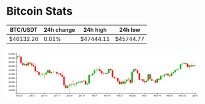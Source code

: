 # Bitcoin Stats

BTC/USDT|24h change|24h high|24h low|
|---|---|---|---|
|$46132.26|0.01%|$47444.11|$45744.77|

<img src="./chart.svg">
